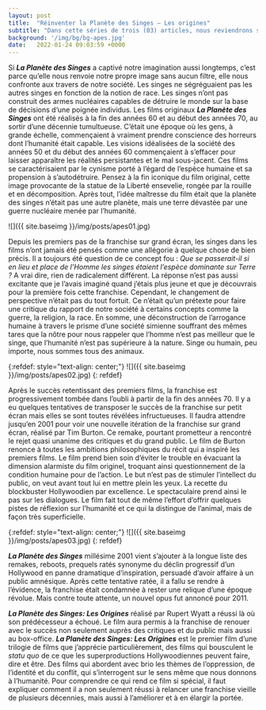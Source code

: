 ```yaml
---
layout: post
title:  "Réinventer la Planète des Singes — Les origines"
subtitle: "Dans cette séries de trois (03) articles, nous reviendrons sur les qualités qui "
background: '/img/bg/bg-apes.jpg'
date:   2022-01-24 09:03:59 +0000
---
```


Si ***La Planète des Singes*** a captivé notre imagination aussi longtemps, c’est parce qu’elle nous renvoie notre propre image sans aucun filtre, elle nous confronte aux travers de notre société. Les singes ne ségréguaient pas les autres singes en fonction de la notion de race. Les singes n’ont pas construit des armes nucléaires capables de détruire le monde sur la base de décisions d‘une poignée individus. Les films originaux ***La Planète des Singes*** ont été réalisés à la fin des années 60 et au début des années 70, au sortir d’une décennie tumultueuse. C’était une époque où les gens, à grande échelle, commençaient à vraiment prendre conscience des horreurs dont l’humanité était capable. Les visions idéalisées de la société des années 50 et du début des années 60 commençaient à s’effacer pour laisser apparaître les réalités persistantes et le mal sous-jacent. Ces films se caractérisaient par le cynisme porté à l’égard de l’espèce humaine et sa propension à s’autodétruire. Pensez à la fin iconique du film original, cette image provocante de la statue de la Liberté ensevelie, rongée par la rouille et en décomposition. Après tout, l’idée maîtresse du film était que la planète des singes n’était pas une autre planète, mais une terre dévastée par une guerre nucléaire menée par l’humanité.


![]({{ site.baseimg }}/img/posts/apes01.jpg)


Depuis les premiers pas de la franchise sur grand écran, les singes dans les films n’ont jamais été pensés comme une allégorie à quelque chose de bien précis. Il a toujours été question de ce concept fou : *Que se passerait-il si en lieu et place de l’Homme les singes étaient l’espèce dominante sur Terre ?* A vrai dire, rien de radicalement différent. La réponse n’est pas aussi excitante que je l’avais imaginé quand j’étais plus jeune et que je découvrais  pour la première fois cette franchise. Cependant, le changement de perspective n’était pas du tout fortuit. Ce n’était qu’un prétexte pour faire une critique du rapport de notre société à certains concepts comme la guerre, la religion, la race. En somme, une déconstruction de l’arrogance humaine à travers le prisme d’une société simienne souffrant des mêmes tares que la nôtre pour nous rappeler que l’homme n’est pas meilleur que le singe, que l’humanité n’est pas supérieure à la nature. Singe ou humain, peu importe, nous sommes tous des animaux.

{:refdef: style="text-align: center;"}
![]({{ site.baseimg }}/img/posts/apes02.jpg)
{: refdef}


Après le succès retentissant des premiers films, la franchise est progressivement tombée dans l’oubli à partir de la fin des années 70. Il y a eu quelques tentatives de transposer le succès de la franchise sur petit écran mais elles se sont toutes révélées infructueuses. Il faudra attendre jusqu’en 2001 pour voir une nouvelle itération de la franchise sur grand écran, réalisé par Tim Burton. Ce remake, pourtant prometteur a rencontré le rejet quasi unanime des critiques et  du grand public. Le film de Burton renonce à toutes les ambitions philosophiques du récit qui a inspiré les premiers films. Le film prend bien soin d’éviter le trouble en évacuant la dimension alarmiste du film originel, troquant ainsi questionnement de la condition humaine pour de l’action. Le but n’est pas de stimuler l’intellect du public, on veut avant tout lui en mettre plein les yeux. La recette du blockbuster Hollywoodien par excellence. Le spectaculaire prend ainsi le pas sur les dialogues. Le film fait  tout de même l’effort d’offrir quelques pistes de réflexion sur l’humanité et ce qui la distingue de l’animal, mais de façon très superficielle.

{:refdef: style="text-align: center;"}
![]({{ site.baseimg }}/img/posts/apes03.jpg)
{: refdef}


***La Planète des Singes*** millésime 2001 vient s’ajouter à la longue liste des remakes, reboots, prequels ratés synonyme du déclin progressif d’un Hollywood en panne dramatique d’inspiration, persuadé d’avoir affaire à un public amnésique. Après cette tentative ratée, il a fallu se rendre à l’évidence, la franchise était condamnée à rester une relique d’une époque révolue. Mais contre toute attente, un nouvel opus fut annoncé pour 2011. 

***La Planète des Singes: Les Origines*** réalisé par Rupert Wyatt a réussi là où son prédécesseur a échoué. Le film aura permis à la franchise de renouer avec le succès non seulement auprès des critiques et du public mais aussi au box-office. ***La Planète des Singes: Les Origines*** est le premier film d’une trilogie de films que j’apprécie particulièrement, des films qui bousculent le *statu quo* de ce que les superproductions Hollywoodiennes peuvent faire, dire et être. Des films qui abordent avec brio les thèmes de l’oppression, de l’identité et du conflit, qui s’interrogent sur le sens même que nous donnons à l’humanité.
Pour comprendre ce qui rend ce film si spécial, il faut expliquer comment il a non seulement réussi à relancer une franchise vieille de plusieurs décennies, mais aussi à l’améliorer et à en élargir la portée.

